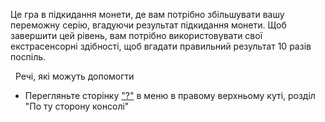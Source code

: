 Це гра в підкидання монети, де вам потрібно збільшувати вашу переможну серію, вгадуючи результат підкидання монети. Щоб завершити цей рівень, вам потрібно використовувати свої екстрасенсорні здібності, щоб вгадати правильний результат 10 разів поспіль.

&nbsp;
Речі, які можуть допомогти
* Перегляньте сторінку ["?"](https://ethernaut.openzeppelin.com/help) в меню в правому верхньому куті, розділ "По ту сторону консолі"
